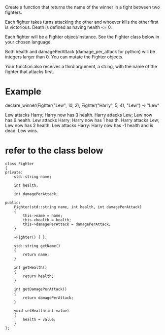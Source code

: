 Create a function that returns the name of the winner in a fight between two fighters.

Each fighter takes turns attacking the other and whoever kills the other first is victorious. Death is defined as having health <= 0.

Each fighter will be a Fighter object/instance. See the Fighter class below in your chosen language.

Both health and damagePerAttack (damage_per_attack for python) will be integers larger than 0. You can mutate the Fighter objects.

Your function also receives a third argument, a string, with the name of the fighter that attacks first.

# Example 
declare_winner(Fighter("Lew", 10, 2), Fighter("Harry", 5, 4), "Lew") => "Lew"
  
  Lew attacks Harry; Harry now has 3 health.
  Harry attacks Lew; Lew now has 6 health.
  Lew attacks Harry; Harry now has 1 health.
  Harry attacks Lew; Lew now has 2 health.
  Lew attacks Harry: Harry now has -1 health and is dead. Lew wins.
# refer to the class below 
```
class Fighter
{
private:
    std::string name;
    
    int health;
    
    int damagePerAttack;

public:
    Fighter(std::string name, int health, int damagePerAttack)
    {
        this->name = name;
        this->health = health;
        this->damagePerAttack = damagePerAttack;
    }
    
    ~Fighter() { };
    
    std::string getName()
    {
        return name;
    }
    
    int getHealth()
    {
        return health;
    }
    
    int getDamagePerAttack()
    {
        return damagePerAttack;
    }
    
    void setHealth(int value)
    {
        health = value;
    }
};
```
